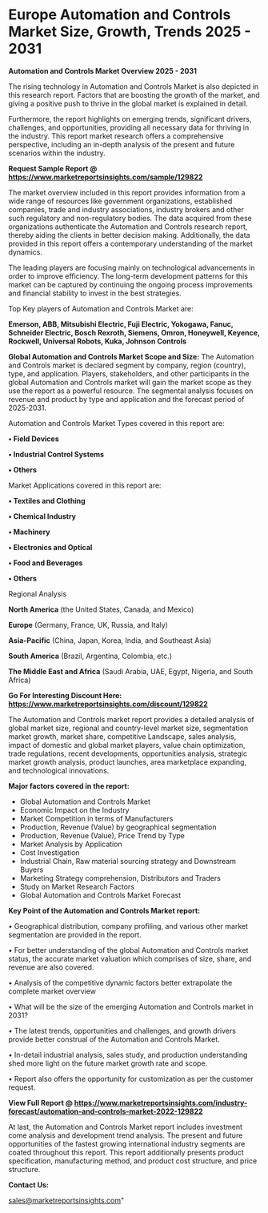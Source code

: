 # Europe Automation and Controls Market Size, Growth, Trends 2025 - 2031

<Strong> Automation and Controls Market Overview 2025 - 2031</strong>

The rising technology in Automation and Controls Market is also depicted in this research report. Factors that are boosting the growth of the market, and giving a positive push to thrive in the global market is explained in detail.

Furthermore, the report highlights on emerging trends, significant drivers, challenges, and opportunities, providing all necessary data for thriving in the industry. This report market research offers a comprehensive perspective, including an in-depth analysis of the present and future scenarios within the industry.

<strong>Request Sample Report @ <a href=https://www.marketreportsinsights.com/sample/129822>https://www.marketreportsinsights.com/sample/129822</a></strong>

The market overview included in this report provides information from a wide range of resources like government organizations, established companies, trade and industry associations, industry brokers and other such regulatory and non-regulatory bodies. The data acquired from these organizations authenticate the Automation and Controls research report, thereby aiding the clients in better decision making. Additionally, the data provided in this report offers a contemporary understanding of the market dynamics.

The leading players are focusing mainly on technological advancements in order to improve efficiency. The long-term development patterns for this market can be captured by continuing the ongoing process improvements and financial stability to invest in the best strategies.

Top Key players of Automation and Controls Market are:

<strong>Emerson, ABB, Mitsubishi Electric, Fuji Electric, Yokogawa, Fanuc, Schneider Electric, Bosch Rexroth, Siemens, Omron, Honeywell, Keyence, Rockwell, Universal Robots, Kuka, Johnson Controls</strong>

<strong><b>Global Automation and Controls Market Scope and Size:</b></strong>
The Automation and Controls market is declared segment by company, region (country), type, and application. Players, stakeholders, and other participants in the global Automation and Controls market will gain the market scope as they use the report as a powerful resource. The segmental analysis focuses on revenue and product by type and application and the forecast period of 2025-2031.

Automation and Controls Market Types covered in this report are:

<strong>• Field Devices

• Industrial Control Systems

• Others</strong>

Market Applications covered in this report are:

<strong>• Textiles and Clothing

• Chemical Industry

• Machinery

• Electronics and Optical

• Food and Beverages

• Others</strong> 

Regional Analysis

<strong>North America</strong> (the United States, Canada, and Mexico)

<strong>Europe</strong> (Germany, France, UK, Russia, and Italy)

<strong>Asia-Pacific</strong> (China, Japan, Korea, India, and Southeast Asia)

<strong>South America</strong> (Brazil, Argentina, Colombia, etc.)

<strong>The Middle East and Africa</strong> (Saudi Arabia, UAE, Egypt, Nigeria, and South Africa)

<strong>Go For Interesting Discount Here: <a href=https://www.marketreportsinsights.com/discount/129822>https://www.marketreportsinsights.com/discount/129822</a></strong>

The Automation and Controls market report provides a detailed analysis of global market size, regional and country-level market size, segmentation market growth, market share, competitive Landscape, sales analysis, impact of domestic and global market players, value chain optimization, trade regulations, recent developments, opportunities analysis, strategic market growth analysis, product launches, area marketplace expanding, and technological innovations.

<strong><b>Major factors covered in the report:</b></strong>
<ul>
  <li>Global Automation and Controls Market </li>
  <li>Economic Impact on the Industry</li>
  <li>Market Competition in terms of Manufacturers</li>
  <li>Production, Revenue (Value) by geographical segmentation</li>
  <li>Production, Revenue (Value), Price Trend by Type</li>
  <li>Market Analysis by Application</li>
  <li>Cost Investigation</li>
  <li>Industrial Chain, Raw material sourcing strategy and Downstream Buyers</li>
  <li>Marketing Strategy comprehension, Distributors and Traders</li>
  <li>Study on Market Research Factors</li>
  <li>Global Automation and Controls Market Forecast</li>
</ul>

<strong><b>Key Point of the Automation and Controls Market report:</b></strong>

• Geographical distribution, company profiling, and various other market segmentation are provided in the report.

• For better understanding of the global Automation and Controls market status, the accurate market valuation which comprises of size, share, and revenue are also covered.

• Analysis of the competitive dynamic factors better extrapolate the complete market overview

• What will be the size of the emerging Automation and Controls market in 2031?

• The latest trends, opportunities and challenges, and growth drivers provide better construal of the Automation and Controls Market.

• In-detail industrial analysis, sales study, and production understanding shed more light on the future market growth rate and scope.

• Report also offers the opportunity for customization as per the customer request.

<strong><b>View Full Report @ <a href=https://www.marketreportsinsights.com/industry-forecast/automation-and-controls-market-2022-129822>https://www.marketreportsinsights.com/industry-forecast/automation-and-controls-market-2022-129822</a></b></strong>


At last, the Automation and Controls Market report includes investment come analysis and development trend analysis. The present and future opportunities of the fastest growing international industry segments are coated throughout this report. This report additionally presents product specification, manufacturing method, and product cost structure, and price structure.

<strong>Contact Us:</strong>

sales@marketreportsinsights.com"
